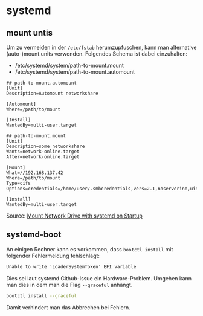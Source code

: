 # systemd

## mount untis 

Um zu vermeiden in der `/etc/fstab` herumzupfuschen, kann man
alternative (auto-)mount.units verwenden. Folgendes Schema ist dabei
einzuhalten:

-   /etc/systemd/system/path-to-mount.mount
-   /etc/systemd/system/path-to-mount.automount

``` systemd
## path-to-mount.automount
[Unit]
Description=Automount networkshare

[Automount]
Where=/path/to/mount

[Install]
WantedBy=multi-user.target
```

``` systemd
## path-to-mount.mount
[Unit]
Description=some networkshare
Wants=network-online.target
After=network-online.target

[Mount]
What=//192.168.137.42 
Where=/path/to/mount
Type=cifs
Options=credentials=/home/user/.smbcredentials,vers=2.1,noserverino,uid=1000,gid=1000

[Install]
WantedBy=multi-user.target
```

Source: [Mount Network Drive with systemd on
Startup](https://unix.stackexchange.com/questions/684937/mount-network-drive-with-systemd-on-startup/691576#691576)

## systemd-boot

An einigen Rechner kann es vorkommen, dass `bootctl install` mit
folgender Fehlermeldung fehlschlägt:

``` cmd
Unable to write 'LoaderSystemToken' EFI variable
```

Dies sei laut systemd Github-Issue ein Hardware-Problem. Umgehen kann
man dies in dem man die Flag `--graceful` anhängt.

``` bash
bootctl install --graceful
```

Damit verhindert man das Abbrechen bei Fehlern.
